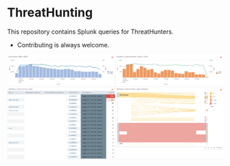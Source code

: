 # ThreatHunting
This repository contains Splunk queries for ThreatHunters.


* Contributing is always welcome.

![dashboard](Dashboard/dashboard.PNG)

